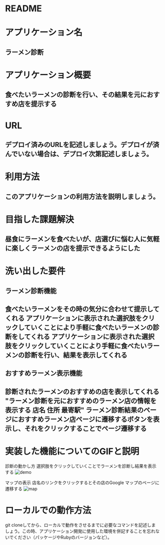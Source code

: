 # README


# アプリケーション名
ラーメン診断
----------------------------------------------------------------------------------------------------------
# アプリケーション概要
食べたいラーメンの診断を行い、その結果を元におすすめ店を提示する
----------------------------------------------------------------------------------------------------------
# URL	
デプロイ済みのURLを記述しましょう。デプロイが済んでいない場合は、デプロイ次第記述しましょう。
----------------------------------------------------------------------------------------------------------
# 利用方法
このアプリケーションの利用方法を説明しましょう。
----------------------------------------------------------------------------------------------------------
# 目指した課題解決	
昼食にラーメンを食べたいが、店選びに悩む人に気軽に楽しくラーメンの店を提示できるようにした
----------------------------------------------------------------------------------------------------------
# 洗い出した要件
## ラーメン診断機能
食べたいラーメンをその時の気分に合わせて提示してくれる	アプリケーションに表示された選択肢をクリックしていくことにより手軽に食べたいラーメンの診断をしてくれる	アプリケーションに表示された選択肢をクリックしていくことにより手軽に食べたいラーメンの診断を行い、結果を表示してくれる
-------------------------------------------------------------------------------------------------------
## おすすめラーメン表示機能
診断されたラーメンのおすすめの店を表示してくれる	"ラーメン診断を元におすすめのラーメン店の情報を表示する
店名 住所 最寄駅"	ラーメン診断結果のページにおすすめラーメン店ページに遷移するボタンを表示し、それをクリックすることでページ遷移する
----------------------------------------------------------------------------------------------------------
# 実装した機能についてのGIFと説明
診断の動かし方
選択肢をクリックしていくことでラーメンを診断し結果を表示する
![demo](https://user-images.githubusercontent.com/73880312/104146378-d9c7f380-540d-11eb-8419-fc77b8e3c5db.gif)

マップの表示
店名のリンクをクリックするとその店のGoogle マップのページに遷移する
![map](https://user-images.githubusercontent.com/73880312/104146387-e1879800-540d-11eb-90db-405541399f86.gif)

# ローカルでの動作方法
git cloneしてから、ローカルで動作をさせるまでに必要なコマンドを記述しましょう。この時、アプリケーション開発に使用した環境を併記することを忘れないでください（パッケージやRubyのバージョンなど）。
